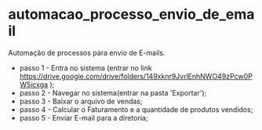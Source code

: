 # automacao_processo_envio_de_email
Automação de processos para envio de E-mails.

* passo 1 - Entra no sistema (entrar no link https://drive.google.com/drive/folders/149xknr9JvrlEnhNWO49zPcw0PW5icxga );
* passo 2 - Navegar no sistema(entrar na pasta 'Exportar');
* passo 3 - Baixar o arquivo de vendas;
* passo 4 - Calcular o Faturamento e a quantidade de produtos vendidos;
* passo 5 - Enviar E-mail para a diretoria;
